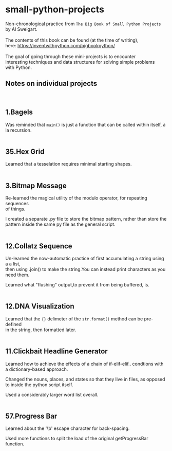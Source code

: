 # small-python-projects
Non-chronological practice from `The Big Book of Small Python Projects`<br>
by Al Sweigart.
<br>
<br>
The contents of this book can be found (at the time of writing),<br>
here: <https://inventwithpython.com/bigbookpython/>
<br>
<br>
The goal of going through these mini-projects is to encounter<br>
interesting techniques and data structures for solving simple problems<br>
with Python.
<br>

## Notes on individual projects
<br>

## 1.Bagels
Was reminded that `main()` is just a function that can be called within itself, à la recursion.
<br><br>

## 35.Hex Grid
Learned that a tesselation requires minimal starting shapes.
<br><br>

## 3.Bitmap Message
Re-learned the magical utility of the modulo operator, for repeating sequences<br>
of things.

I created a separate .py file to store the bitmap pattern, rather than store the<br> 
pattern inside the same py file as the general script.
<br><br>

## 12.Collatz Sequence
Un-learned the now-automatic practice of first accumulating a string using a a list,<br>
then using .join() to make the string.You can instead print characters as you need them.

Learned what "flushing" output,to prevent it from being buffered, is.
<br><br>

## 12.DNA Visualization
Learned that the `{}` delimeter of the `str.format()` method can be pre-defined<br>
in the string, then formatted later.
<br><br>

## 11.Clickbait Headline Generator
Learned how to achieve the effects of a chain of if-elif-elif.. condtions with a
dictionary-based approach.

Changed the nouns, places, and states so that they live in files, as opposed to
inside the python script itself.

Used a considerably larger word list overall.
<br><br>

## 57.Progress Bar
Learned about the '\b' escape character for back-spacing.

Used more functions to split the load of the original getProgressBar function.
<br><br>